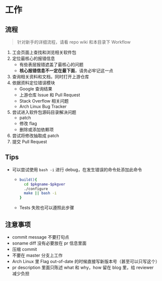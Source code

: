 # 工作

## 流程

> 针对新手的详细流程，请看 repo wiki 和本目录下 Workflow

1. 工会页面上查找和浏览相关软件包
2. 定位最核心的报错信息
    - 有些表层报错遮盖了最核心的问题
    - **核心报错信息不一定在最下面**，请务必牢记这一点
3. 查询相关资料和文档，同时打开上游仓库
4. 依据资料定位错误模块
    - Google 查询结果
    - 上游仓库 Issue 和 Pull Request
    - Stack Overflow 相关问题
    - Arch Linux Bug Tracker
5. 尝试进入软件包源码目录解决问题
    - patch
    - 修改 flag
    - 删除或添加依赖项
 6. 尝试将修改抽取成 patch
 7. 提交 Pull Request

## Tips

- 可以尝试使用 `bash -i` 进行 debug，在发生错误的命令处添加此命令

  - ```bash
    build(){
      cd $pkgname-$pkgver
      ./configure
      make || bash -i
    }
    ```

  - Tests 失败也可以遵照此步骤

## 注意事项

- commit message 不要打句点
- soname diff 没有必要放在 pr 信息里面
- 压缩 commit
- 不要在 master 分支上工作
- Arch Linux 里 Flag out-of-date 的时候直接写新版本号（甚至可以只写这个）
- pr description 里面只陈述 what 和 why，how 留在 blog 里，给 reviewer 减少负担
